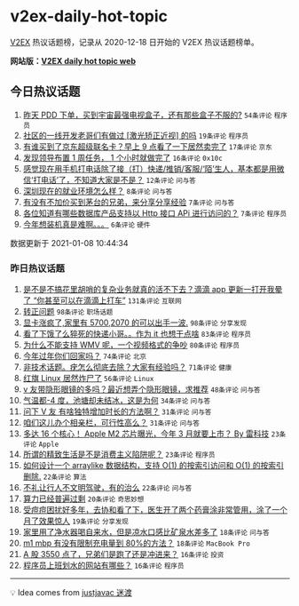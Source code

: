 # v2ex-daily-hot-topic

[V2EX](https://www.v2ex.com/) 热议话题榜，记录从 2020-12-18 日开始的 V2EX 热议话题榜单。

**网站版：[V2EX daily hot topic web](https://realleonardo.github.io/v2ex-daily-hot-topic-web/)**

## 今日热议话题

<!-- TODAY BEGIN -->

1. [昨天 PDD 下单，买到宇宙最强电视盒子，还有那些盒子不服的?](https://www.v2ex.com/t/742785) `54条评论` `程序员`
1. [社区的一线开发老哥们有做过 [激光矫正近视] 的吗](https://www.v2ex.com/t/742764) `19条评论` `程序员`
1. [有谁买到了京东超级联名卡？早上 9 点看了一下居然卖完了](https://www.v2ex.com/t/742772) `17条评论` `京东`
1. [发现领导布置 1 周任务， 1 个小时就做完了](https://www.v2ex.com/t/742811) `16条评论` `0x10c`
1. [感觉现在用手机打电话除了接（打）快递/推销/客服/‘陌’生人，基本都是用微信‘打电话’了，不知道大家是不是？](https://www.v2ex.com/t/742807) `12条评论` `问与答`
1. [深圳现在的就业环境怎么样？](https://www.v2ex.com/t/742821) `8条评论` `问与答`
1. [有没有不加价买到茅台的兄弟，来分享分享经验](https://www.v2ex.com/t/742816) `7条评论` `问与答`
1. [各位知道有哪些数据库产品支持以 Http 接口 APi 进行访问的？](https://www.v2ex.com/t/742757) `7条评论` `程序员`
1. [今年想装机真是难啊。。。](https://www.v2ex.com/t/742771) `6条评论` `硬件`

数据更新于 2021-01-08 10:44:34

<!-- TODAY END -->

### 昨日热议话题

<!-- YESTERDAY BEGIN -->

1. [是不是不搞花里胡哨的复杂业务就真的活不下去？滴滴 app 更新一打开我晕了 “你甚至可以在滴滴上打车”](https://www.v2ex.com/t/742521) `131条评论` `互联网`
1. [转正问题](https://www.v2ex.com/t/742412) `98条评论` `职场话题`
1. [显卡涨疯了,家里有 5700,2070 的可以出手一波.](https://www.v2ex.com/t/742427) `98条评论` `分享发现`
1. [看了下饿了么猝死的快递小哥。。作为 it 也想干点啥](https://www.v2ex.com/t/742422) `83条评论` `程序员`
1. [为什么不能支持 WMV 呢，一个视频格式的争吵](https://www.v2ex.com/t/742438) `80条评论` `程序员`
1. [今年过年你们回家吗？](https://www.v2ex.com/t/742502) `74条评论` `北京`
1. [非技术话题。疣怎么彻底去除？大家有经验吗？](https://www.v2ex.com/t/742496) `71条评论` `健康`
1. [红旗 Linux 居然炸尸了](https://www.v2ex.com/t/742526) `56条评论` `Linux`
1. [v 友带隐形眼镜的多吗？最近想弄个隐形眼镜，求推荐](https://www.v2ex.com/t/742414) `48条评论` `问与答`
1. [气温都-4 度，池塘却未结冰，这是为何](https://www.v2ex.com/t/742504) `34条评论` `问与答`
1. [问下 V 友 有啥独特增加时长的方法啊？](https://www.v2ex.com/t/742668) `31条评论` `问与答`
1. [咱们这儿办个相亲栏，可行性高么？](https://www.v2ex.com/t/742598) `31条评论` `问与答`
1. [多达 16 个核心！ Apple M2 芯片曝光，今年 3 月就要上市？ By 雷科技](https://www.v2ex.com/t/742652) `23条评论` `Apple`
1. [所谓的精致生活是不是消费主义陷阱呢？](https://www.v2ex.com/t/742478) `23条评论` `程序员`
1. [如何设计一个 arraylike 数据结构，支持 O(1) 的按索引访问和 O(1) 的按索引删除.](https://www.v2ex.com/t/742693) `22条评论` `算法`
1. [不礼让行人不文明驾驶，有的治么](https://www.v2ex.com/t/742675) `22条评论` `问与答`
1. [算力已经普遍过剩](https://www.v2ex.com/t/742708) `20条评论` `奇思妙想`
1. [受痘痘困扰好多年，去协和看了下，医生开了两个药膏涂非常管用，涂了一个月了效果惊人](https://www.v2ex.com/t/742547) `19条评论` `分享发现`
1. [家里用了净水器喝自来水，但是凉水口感比矿泉水差多了](https://www.v2ex.com/t/742667) `18条评论` `问与答`
1. [m1 mbp 有没有限制充电量到 80%的方法？](https://www.v2ex.com/t/742472) `18条评论` `MacBook Pro`
1. [A 股 3550 点了，兄弟们是跑了还是冲进来？](https://www.v2ex.com/t/742550) `16条评论` `投资`
1. [程序员上班划水的网站有哪些？](https://www.v2ex.com/t/742467) `16条评论` `程序员`

<!-- YESTERDAY END -->

---

💡 Idea comes from [justjavac 迷渡](https://github.com/justjavac/)
